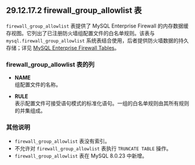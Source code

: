 ## 29.12.17.2 firewall_group_allowlist 表

`firewall_group_allowlist` 表提供了 MySQL Enterprise Firewall 的内存数据缓存视图。它列出了已注册防火墙组配置文件的白名单规则。该表与 `mysql.firewall_group_allowlist` 系统表结合使用，后者提供防火墙数据的持久存储；详见 [MySQL Enterprise Firewall Tables](#mysql-enterprise-firewall-tables)。

### firewall_group_allowlist 表的列

- **NAME**  
  组配置文件的名称。

- **RULE**  
  表示配置文件可接受语句模式的标准化语句。一组的白名单规则由其所有规则的并集组成。

### 其他说明

- `firewall_group_allowlist` 表没有索引。
- 不允许对 `firewall_group_allowlist` 表执行 `TRUNCATE TABLE` 操作。
- `firewall_group_allowlist` 表在 MySQL 8.0.23 中新增。